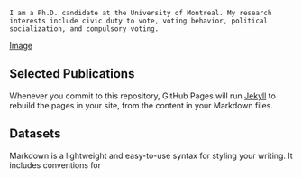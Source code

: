 ```I am a Ph.D. candidate at the University of Montreal. My research interests include civic duty to vote, voting behavior, political socialization, and compulsory voting.```

[Image](src)

## Selected Publications

Whenever you commit to this repository, GitHub Pages will run [Jekyll](https://jekyllrb.com/) to rebuild the pages in your site, from the content in your Markdown files.

## Datasets

Markdown is a lightweight and easy-to-use syntax for styling your writing. It includes conventions for

